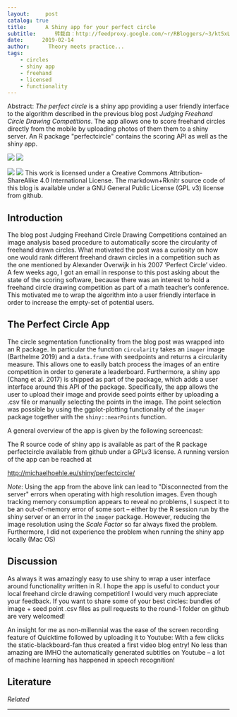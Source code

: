 ```yaml
---
layout:     post
catalog: true
title:      A Shiny app for your perfect circle
subtitle:      转载自：http://feedproxy.google.com/~r/RBloggers/~3/kt5xL48j2gU/
date:      2019-02-14
author:      Theory meets practice...
tags:
    - circles
    - shiny app
    - freehand
    - licensed
    - functionality
---
```






Abstract:
*The perfect circle* is a shiny app providing a user friendly interface to the algorithm described in the previous blog post *Judging Freehand Circle Drawing Competitions*. The app allows one to score freehand circles directly from the mobile by uploading photos of them them to a shiny server. An R package "perfectcircle" contains the scoring API as well as the shiny app.

![](https://i0.wp.com/staff.math.su.se/hoehle/blog/figure/source/2019-02-15-shinycircle/screenshot2.png?w=450)
![](https://i0.wp.com/staff.math.su.se/hoehle/blog/figure/source/2019-02-15-shinycircle/screenshot2.png?w=450)


 ![](https://i1.wp.com/i.creativecommons.org/l/by-sa/4.0/88x31.png?w=456&ssl=1)
![](https://i1.wp.com/i.creativecommons.org/l/by-sa/4.0/88x31.png?w=456&ssl=1)
 This work is licensed under a Creative Commons Attribution-ShareAlike 4.0 International License. The markdown+Rknitr source code of this blog is available under a GNU General Public License (GPL v3) license from github.

## Introduction

The blog post Judging Freehand Circle Drawing Competitions contained an image analysis based procedure to automatically score the circularity of freehand drawn circles. What motivated the post was a curiosity on how one would rank different freehand drawn circles in a competition such as the one mentioned by Alexander Overwijk in his 2007 ‘Perfect Circle’ video. A few weeks ago, I got an email in response to this post asking about the state of the scoring software, because there was an interest to hold a freehand circle drawing competition as part of a math teacher’s conference. This motivated me to wrap the algorithm into a user friendly interface in order to increase the empty-set of potential users.

## The Perfect Circle App

The circle segmentation functionality from the blog post was wrapped into an R package. In particular the function `circularity` takes an `imager` image (Barthelme 2019) and a `data.frame` with seedpoints and returns a circularity measure. This allows one to easily batch process the images of an entire competition in order to generate a leaderboard. Furthermore, a shiny app (Chang et al. 2017) is shipped as part of the package, which adds a user interface around this API of the package. Specifically, the app allows the user to upload their image and provide seed points either by uploading a .csv file or manually selecting the points in the image. The point selection was possible by using the ggplot-plotting functionality of the `imager` package together with the `shiny::nearPoints` function.

A general overview of the app is given by the following screencast:



The R source code of shiny app is available as part of the R package perfectcircle available from github under a GPLv3 license. A running version of the app can be reached at

http://michaelhoehle.eu/shiny/perfectcircle/

*Note*: Using the app from the above link can lead to "Disconnected from the server" errors when operating with high resolution images. Even though tracking memory consumption appears to reveal no problems, I suspect it to be an out-of-memory error of some sort – either by the R session run by the shiny server or an error in the `imager` package. However, reducing the image resolution using the *Scale Factor* so far always fixed the problem. Furthermore, I did not experience the problem when running the shiny app locally (Mac OS)

## Discussion

As always it was amazingly easy to use shiny to wrap a user interface around functionality written in R. I hope the app is useful to conduct your local freehand circle drawing competition! I would very much appreciate your feedback. If you want to share some of your best circles: bundles of image + seed point .csv files as pull requests to the round-1 folder on github are very welcomed!

An insight for me as non-millennial was the ease of the screen recording feature of Quicktime followed by uploading it to Youtube: With a few clicks the static-blackboard-fan thus created a first video blog entry! No less than amazing are IMHO the automatically generated subtitles on Youtube – a lot of machine learning has happened in speech recognition!

## Literature


*Related*








---
